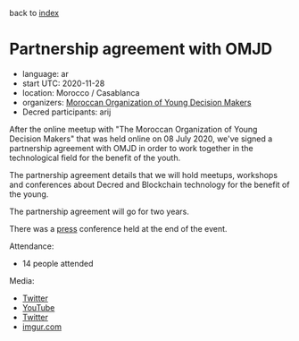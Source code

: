 back to [index](index.md)

# Partnership agreement with OMJD

- language: ar
- start UTC: 2020-11-28
- location: Morocco / Casablanca
- organizers: [Moroccan Organization of Young Decision Makers](https://www.facebook.com/OMJD.page.officielle)
- Decred participants: arij

After the online meetup with "The Moroccan Organization of Young Decision Makers" that was held online on 08 July 2020, we've signed a partnership agreement with OMJD in order to work together in the technological field for the benefit of the youth.

The partnership agreement details that we will hold meetups, workshops and conferences about Decred and Blockchain technology for the benefit of the young.

The partnership agreement will go for two years.

There was a [press](https://www.youtube.com/watch?v=2gI_RRdIJ5U) conference held at the end of the event.

Attendance:

- 14 people attended

Media:

- [Twitter](https://twitter.com/in_insaf/status/1332798271606108171)
- [YouTube](https://www.youtube.com/watch?v=2gI_RRdIJ5U)
- [Twitter](https://twitter.com/aithzakaria1/status/1333062029138141184)
- [imgur.com](https://imgur.com/a/06wqE21)


